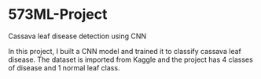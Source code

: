 # 573ML-Project
Cassava leaf disease detection using CNN

In this project, I built a CNN model and trained it to classify cassava leaf disease. The dataset is imported from Kaggle and the project has 4 classes of disease and 1 normal leaf class.
